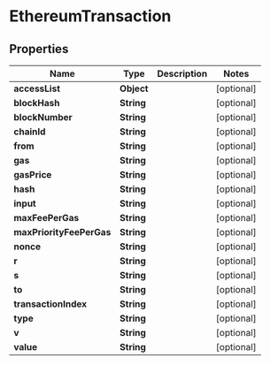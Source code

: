 

# EthereumTransaction


## Properties

Name | Type | Description | Notes
------------ | ------------- | ------------- | -------------
**accessList** | **Object** |  |  [optional]
**blockHash** | **String** |  |  [optional]
**blockNumber** | **String** |  |  [optional]
**chainId** | **String** |  |  [optional]
**from** | **String** |  |  [optional]
**gas** | **String** |  |  [optional]
**gasPrice** | **String** |  |  [optional]
**hash** | **String** |  |  [optional]
**input** | **String** |  |  [optional]
**maxFeePerGas** | **String** |  |  [optional]
**maxPriorityFeePerGas** | **String** |  |  [optional]
**nonce** | **String** |  |  [optional]
**r** | **String** |  |  [optional]
**s** | **String** |  |  [optional]
**to** | **String** |  |  [optional]
**transactionIndex** | **String** |  |  [optional]
**type** | **String** |  |  [optional]
**v** | **String** |  |  [optional]
**value** | **String** |  |  [optional]



